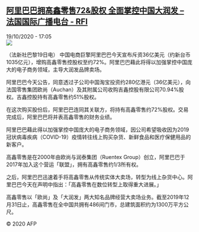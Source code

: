 <!--1603126577000-->
[阿里巴巴拥高鑫零售72&amp;股权 全面掌控中国大润发 – 法国国际广播电台 - RFI](http://www.rfi.fr//cn/contenu/20201019-%E9%98%BF%E9%87%8C%E5%B7%B4%E5%B7%B4%E6%8B%A5%E9%AB%98%E9%91%AB%E9%9B%B6%E5%94%AE72%E8%82%A1%E6%9D%83-%E5%85%A8%E9%9D%A2%E6%8E%8C%E6%8E%A7%E4%B8%AD%E5%9B%BD%E5%A4%A7%E6%B6%A6%E5%8F%91)
------

<div>19/10/2020 - 17:05</div><img src="https://s.rfi.fr/media/display/970f2794-1221-11eb-a00c-005056bf87d6/w:310/p:16x9/eco0005b.201019230502.jpg"><div class="t-content__body u-clearfix"><p>（法新社巴黎19日电）    中国电商巨擎阿里巴巴今天宣布斥资36亿美元（约新台币1035亿元），增购高鑫零售控股权至约72%。阿里巴巴藉此将得以加强掌控中国庞大的电子商务领域，主导大润发品牌卖场。</p><p>    阿里巴巴今天公告，同意透过子公司中国淘宝投资约280亿港元（36亿美元），向法国零售集团欧尚（Auchan）及其附属公司收购吉鑫控股有限公司70.94%股权。吉鑫控股持有高鑫零售约51%股权。</p><p>    在这次购买股份后，阿里巴巴连同其关联方，将持有高鑫零售约72%股权。交易完成后，阿里巴巴将并表高鑫零售的财务业绩。</p><p>    阿里巴巴藉此得以加强掌控中国庞大的电子商务领域，因公司希望吸收因为2019冠状病毒疾病（COVID-19）疫情转往线上购买杂货、新鲜食品和医疗保健用品的新客户。</p><p>    高鑫零售是在2000年由欧尚与润泰集团（Ruentex Group）创立，阿里巴巴于2017年加入这个营运「联盟」，拥有高鑫零售约1/3所有权。</p><p>    之后，阿里巴巴迅速着手将高鑫零售从传统实体大卖场，转型为线上杂货中心。阿里巴巴今天在声明中指出：「高鑫零售在数位转型上取得重大进展。」</p><p>    高鑫零售以「欧尚」及「大润发」两大知名品牌经营大卖场业务。截至2019年12月31日止，高鑫零售在全中国共拥有486间门市，总建筑面积约为1300万平方公尺。</p><p class="t-copyright">© 2020 AFP</p>        </div>
